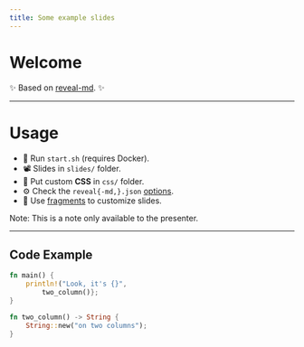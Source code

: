 ```yaml
---
title: Some example slides
---
```


# Welcome

✨ Based on [reveal-md](https://github.com/webpro/reveal-md). ✨

---

# Usage

 - 🐋 Run `start.sh` (requires Docker).
 - 📽️ Slides in `slides/` folder.
 - 🎨 Put custom **CSS** in `css/` folder.
 - ⚙️ Check the `reveal{-md,}.json` [options](https://github.com/webpro/reveal-md/tree/1bd901f49fbbc2b1829b91b5d54d785ef979da5c#reveal-md-options).
 - 🏺 Use [fragments](https://github.com/webpro/reveal-md/raw/1bd901f49fbbc2b1829b91b5d54d785ef979da5c/demo/sub/c.md) to customize slides.

Note: This is a note only available to the presenter.

---

## Code Example

<div class="flex">

```rust
fn main() {
    println!("Look, it's {}",
        two_column()};
}
```

```rust
fn two_column() -> String {
    String::new("on two columns");
}
```

</div>


